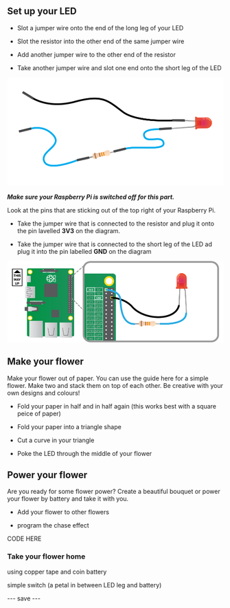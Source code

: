 ## Set up your LED

+ Slot a jumper wire onto the end of the long leg of your LED

+ Slot the resistor into the other end of the same jumper wire

+ Add another jumper wire to the other end of the resistor

+ Take another jumper wire and slot one end onto the short leg of the LED

![LED wired](images/led-wired.png)

***Make sure your Raspberry Pi is switched off for this part.***

Look at the pins that are sticking out of the top right of your Raspberry Pi.

+ Take the jumper wire that is connected to the resistor and plug it onto the pin lavelled **3V3** on the diagram.

+ Take the jumper wire that is connected to the short leg of the LED ad plug it into the pin labelled **GND** on the diagram

![GPIO](images/gpio.png)

## Make your flower

Make your flower out of paper. You can use the guide here for a simple flower. Make two and stack them on top of each other. Be creative with your own designs and colours!

+ Fold your paper in half and in half again (this works best with a square peice of paper)

+ Fold your paper into a triangle shape

+ Cut a curve in your triangle

+ Poke the LED through the middle of your flower

## Power your flower

Are you ready for some flower power? Create a beautiful bouquet or power your flower by battery and take it with you.

+ Add your flower to other flowers

+ program the chase effect

CODE HERE

### Take your flower home

using copper tape and coin battery

simple switch (a petal in between LED leg and battery)

--- save ---
